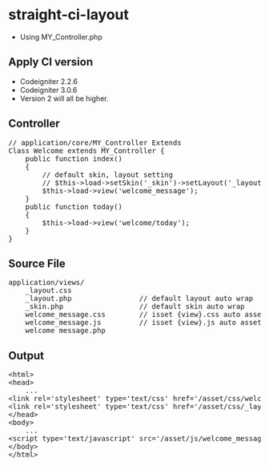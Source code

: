 # straight-ci-layout #
- Using MY_Controller.php

## Apply CI version ##
- Codeigniter 2.2.6
- Codeigniter 3.0.6
- Version 2 will all be higher.

## Controller ##
<pre>
// application/core/MY_Controller Extends
Class Welcome extends MY_Controller {
    public function index()
    {
        // default skin, layout setting
        // $this->load->setSkin('_skin')->setLayout('_layout');
        $this->load->view('welcome_message');
    }
    public function today()
    {
        $this->load->view('welcome/today');
    }
}
</pre>

## Source File ##

<pre>
application/views/
    _layout.css
    _layout.php                // default layout auto wrap
    _skin.php                  // default skin auto wrap
    welcome_message.css        // isset {view}.css auto asset
    welcome_message.js         // isset {view}.js auto asset
    welcome_message.php
</pre>

## Output ##

<pre>
&lt;html>
&lt;head>
    ...
&lt;link rel='stylesheet' type='text/css' href='/asset/css/welcome_message.css?_=b7ea82de66456fa21a534be873010e57' />
&lt;link rel='stylesheet' type='text/css' href='/asset/css/_layout.css?_=7db2ce2e92f6102726b5e42c93e3ff9a' />
&lt;/head>
&lt;body>
    ...
&lt;script type='text/javascript' src='/asset/js/welcome_message.js?_=0adebfced0f5c2cfece1dbcbaaaa53b0'>&lt;/script>
&lt;/body>
&lt;/html>
</pre>